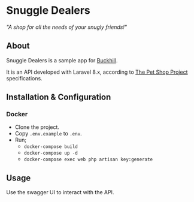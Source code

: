 # Snuggle Dealers
_"A shop for all the needs of your snugly friends!"_


## About

Snuggle Dealers is a sample app for [Buckhill](https://www.buckhill.co.uk/).

It is an API developed with Laravel 8.x, according to [The Pet Shop Project](https://pet-shop.buckhill.com.hr/api/swagger) specifications.


## Installation & Configuration

### Docker

- Clone the project.
- Copy `.env.example` to `.env`.
- Run;
  - `docker-compose build`
  - `docker-compose up -d`
  - `docker-compose exec web php artisan key:generate`


## Usage

Use the swagger UI to interact with the API.
